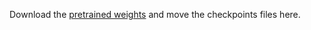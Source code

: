 Download the [pretrained weights](https://drive.google.com/drive/folders/1IIYTf2zbJWzelu4IftKD6ooHloJ8mnZF?usp=share_link) and move the checkpoints files here.
